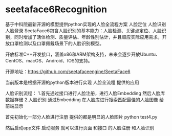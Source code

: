 # seetaface6Recognition
基于中科院最新开源的模型提供python实现的人脸全流程方案 人脸定位 人脸识别 人脸登录
SeetaFace6包含人脸识别的基本能力：人脸检测、关键点定位、人脸识别，同时增加了活体检测、质量评估、年龄性别估计，并且顺应实际应用需求，开放口罩检测以及口罩佩戴场景下的人脸识别模型。


开放标准C++开发接口，涵盖x86和ARM架构支持，未来会逐步开放Ubuntu、CentOS、macOS、Android、IOS的支持。

开源地址：https://github.com/seetafaceengine/SeetaFace6





当前版本是根据开源的python版本进行实现 人脸全流程 提供的应用




人脸识别流程： 1.首先通过接口进行人脸注册，进行人脸Embedding 然后人脸库数据存储 2.人脸识别 通过Embedding 在人脸库进行搜索匹配最佳的人脸图像 给前端显示

首先初始化一部分人脸进行注册 提供的都是明显的人脸图片 python test4.py

然后启动app文件 启动服务 就可以进行页面 和接口 的人脸注册 和人脸识别
